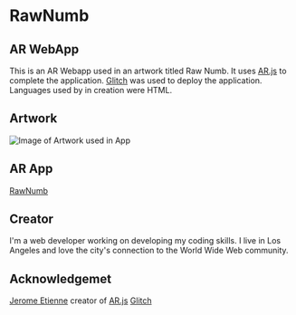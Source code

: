 # RawNumb


## AR WebApp

This is an AR Webapp used in an artwork titled Raw Numb. It uses [AR.js](https://github.com/AR-js-org) to complete the application. [Glitch](https://glitch.com/) was used to deploy the application. 
Languages used  by in creation were HTML. 

## Artwork
![Image of Artwork used in App](https://www.instagram.com/p/CIkJgUXFvjb/)

## AR App
[RawNumb](https://rawnumb.glitch.me)



## Creator
I'm a web developer working on developing my coding skills. I live in Los Angeles and love the city's connection to the World Wide Web community. 

## Acknowledgemet

[Jerome Etienne](https://github.com/jeromeetienne) creator of [AR.js](https://github.com/AR-js-org)
[Glitch](https://glitch.com/)


